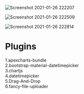 
![Screenshot 2021-01-26 222207](https://user-images.githubusercontent.com/59271775/105860889-0e9c9300-6029-11eb-8197-0f4ff40d2a0d.png)


![Screenshot 2021-01-26 222509](https://user-images.githubusercontent.com/59271775/105863838-435e1980-602c-11eb-9209-5b283b57d2a8.png)



![Screenshot 2021-01-26 222814](https://user-images.githubusercontent.com/59271775/105864001-70123100-602c-11eb-8a0f-279f5d6593a6.png)



<h1>Plugins</h1>

1.apexcharts-bundle<br>
2.bootstrap-material-datetimepicker<br>
3.chartjs<br>
4.datetimepicker<br>
5.Drag-And-Drop<br>
6.fancy-file-uploader<br>
